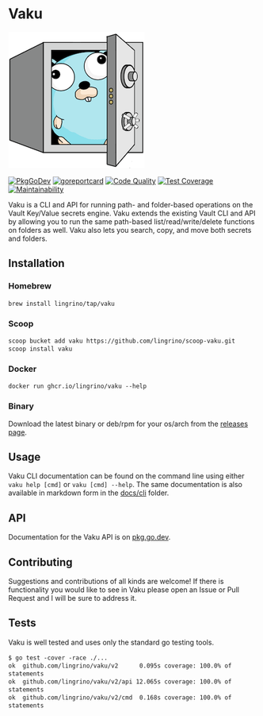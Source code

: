 # Vaku

[![Vaku](www/assets/images/logo-vaku-sm.png?raw=true)](www/assets/logo-vaku-sm.png "Vaku")

[![PkgGoDev](https://pkg.go.dev/badge/github.com/lingrino/vaku/api)](https://pkg.go.dev/github.com/lingrino/vaku/api)
[![goreportcard](https://goreportcard.com/badge/github.com/lingrino/vaku)](https://goreportcard.com/report/github.com/lingrino/vaku)
[![Code Quality](https://app.codacy.com/project/badge/Grade/65802905eb8148e2ae9ae4c909673ee2)](https://www.codacy.com/gh/lingrino/vaku/dashboard)
[![Test Coverage](https://api.codeclimate.com/v1/badges/db6951b0aa53becf8c92/test_coverage)](https://codeclimate.com/github/lingrino/vaku/test_coverage)
[![Maintainability](https://api.codeclimate.com/v1/badges/db6951b0aa53becf8c92/maintainability)](https://codeclimate.com/github/lingrino/vaku/maintainability)

Vaku is a CLI and API for running path- and folder-based operations on the Vault Key/Value secrets engine. Vaku extends the existing Vault CLI and API by allowing you to run the same path-based list/read/write/delete functions on folders as well. Vaku also lets you search, copy, and move both secrets and folders.

## Installation

### Homebrew

```shell
brew install lingrino/tap/vaku
```

### Scoop

```shell
scoop bucket add vaku https://github.com/lingrino/scoop-vaku.git
scoop install vaku
```

### Docker

```shell
docker run ghcr.io/lingrino/vaku --help
```

### Binary

Download the latest binary or deb/rpm for your os/arch from the [releases page](https://github.com/lingrino/vaku/releases).

## Usage

Vaku CLI documentation can be found on the command line using either `vaku help [cmd]` or `vaku [cmd] --help`. The same documentation is also available in markdown form in the [docs/cli](docs/cli/vaku.md) folder.

## API

Documentation for the Vaku API is on [pkg.go.dev](https://pkg.go.dev/github.com/lingrino/vaku/api).

## Contributing

Suggestions and contributions of all kinds are welcome! If there is functionality you would like to see in Vaku please open an Issue or Pull Request and I will be sure to address it.

## Tests

Vaku is well tested and uses only the standard go testing tools.

```shell
$ go test -cover -race ./...
ok  github.com/lingrino/vaku/v2      0.095s coverage: 100.0% of statements
ok  github.com/lingrino/vaku/v2/api 12.065s coverage: 100.0% of statements
ok  github.com/lingrino/vaku/v2/cmd  0.168s coverage: 100.0% of statements
```
